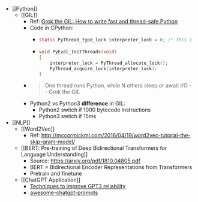 - [[Python]]
	- [[GIL]]
		- Ref: [Grok the GIL: How to write fast and thread-safe Python](https://opensource.com/article/17/4/grok-gil)
		- Code in CPython:
			- ```c
			  static PyThread_type_lock interpreter_lock = 0; /* This is the GIL */
			  ```
			- ```c
			  void PyEval_InitThreads(void)
			  {
			      interpreter_lock = PyThread_allocate_lock();
			      PyThread_acquire_lock(interpreter_lock);
			  }
			  ```
		- > One thread runs Python, while N others sleep or await I/O
		    -- Grok the GIL
		- Python2 vs Python3 **difference** in GIL:
			- Python2 switch if 1000 bytecode instructions
			- Python3 switch if 15ms
- [[NLP]]
	- [[Word2Vec]]
		- Ref: http://mccormickml.com/2016/04/19/word2vec-tutorial-the-skip-gram-model/
	- [[BERT: Pre-training of Deep Bidirectional Transformers for Language Understanding]]
		- Source: https://arxiv.org/pdf/1810.04805.pdf
		- BERT = Bidirectional Encoder Representations from Transformers
		- Pretrain and finetune
	- [[ChatGPT Application]]
		- [Techniques to improve GPT3 reliability](https://github.com/openai/openai-cookbook/blob/main/techniques_to_improve_reliability.md#techniques-to-improve-reliability)
		- [awesome-chatgpt-prompts](https://github.com/f/awesome-chatgpt-prompts)